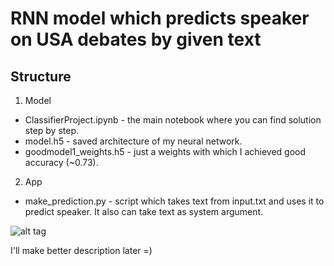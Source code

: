 # RNN model which predicts speaker on USA debates by given text

## Structure

1. Model
 * ClassifierProject.ipynb - the main notebook where you can find solution step by step.
 * model.h5 - saved architecture of my neural network.
 * goodmodel1_weights.h5 - just a weights with which I achieved good accuracy (~0.73).
 
2. App
 * make_prediction.py - script which takes text from input.txt and uses it to predict speaker. It also can take text as system argument.
 
 
![alt tag](https://vk.com/album80870331_234325173?z=photo80870331_441658877%2Falbum80870331_234325173)

I'll make better description later =)
